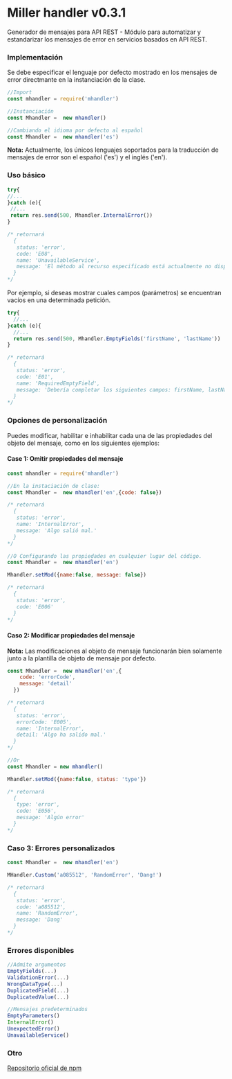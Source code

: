 # Miller handler v0.3.1

Generador de mensajes para API REST - Módulo para automatizar y estandarizar los mensajes de error en servicios basados en API REST.

### Implementación

Se debe especificar el lenguaje por defecto mostrado en los mensajes de error directmante en la instanciación de la clase.

```javascript
//Import
const mhandler = require('mhandler')

//Instanciación
const Mhandler =  new mhandler()

//Cambiando el idioma por defecto al español
const Mhandler =  new mhandler('es')
```

**Nota:** Actualmente, los únicos lenguajes soportados para la traducción de mensajes de error son el español ('es') y el inglés ('en').

### Uso básico

```javascript
try{
//...
}catch (e){
 //...
 return res.send(500, Mhandler.InternalError())
}

/* retornará
  {
   status: 'error',
   code: 'E08',
   name: 'UnavailableService',
   message: 'El método al recurso especificado está actualmente no disponible.'
  }
*/
```

Por ejemplo, si deseas mostrar cuales campos (parámetros) se encuentran vacíos en una determinada petición.

```javascript
try{
  //...
}catch (e){
  //...
  return res.send(500, Mhandler.EmptyFields('firstName', 'lastName'))
}

/* retornará
  {
   status: 'error',
   code: 'E01',
   name: 'RequiredEmptyField',
   message: 'Debería completar los siguientes campos: firstName, lastName.'
  }
*/
```

### Opciones de personalización

Puedes modificar, habilitar e inhabilitar cada una de las propiedades del objeto del mensaje, como en los siguientes ejemplos:

#### Case 1: Omitir propiedades del mensaje

```javascript
const mhandler = require('mhandler')

//En la instaciación de clase:
const Mhandler =  new mhandler('en',{code: false})

/* retornará
  {
   status: 'error',
   name: 'InternalError',
   message: 'Algo salió mal.'
  }
*/

//O Configurando las propiedades en cualquier lugar del código.
const Mhandler =  new mhandler('en')

Mhandler.setMod({name:false, message: false})

/* retornará
  {
   status: 'error',
   code: 'E006'
  }
*/
```

#### Caso 2: Modificar propiedades del mensaje

**Nota:** Las modificaciones al objeto de mensaje funcionarán bien solamente junto a la plantilla de objeto de mensaje por defecto.

```javascript
const Mhandler =  new mhandler('en',{
    code: 'errorCode',
    message: 'detail'
  })

/* retornará
  {
   status: 'error',
   errorCode: 'E005',
   name: 'InternalError',
   detail: 'Algo ha salido mal.'
  }
*/

//Or
const Mhandler = new mhandler()

Mhandler.setMod({name:false, status: 'type'})

/* retornará
  {
   type: 'error',
   code: 'E056',
   message: 'Algún error'
  }
*/
```

### Caso 3: Errores personalizados

```javascript
const Mhandler =  new mhandler('en')

MHandler.Custom('a085512', 'RandomError', 'Dang!')

/* retornará
  {
   status: 'error',
   code: 'a085512',
   name: 'RandomError',
   message: 'Dang'
  }
*/
```

### Errores disponibles

```javascript
//Admite argumentos
EmptyFields(...)
ValidationError(...)
WrongDataType(...)
DuplicatedField(...)
DuplicatedValue(...)

//Mensajes predeterminados
EmptyParameters()
InternalError()
UnexpectedError()
UnavailableService()
```

### Otro

[Repositorio oficial de npm](https://www.npmjs.com/package/miller-handler)
